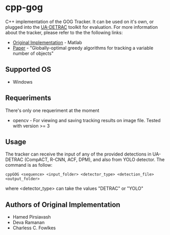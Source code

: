 # cpp-gog

C++ implementation of the GOG Tracker. It can be used on it's own, or plugged into the [UA-DETRAC](https://detrac-db.rit.albany.edu/) toolkit for evaluation.
For more information about the tracker, please refer to the the following links:
* [Original Implementation](https://github.com/mprat/meng-work/tree/master/MATLAB/%2Btracking_cvpr11_release_v1_0) - Matlab
* [Paper](http://ieeexplore.ieee.org/document/5995604/) - "Globally-optimal greedy algorithms for tracking a variable number of objects"

## Supported OS
* Windows

## Requeriments
There's only one requeriment at the moment
* opencv - For viewing and saving tracking results on image file. Tested with version >= 3

## Usage
The tracker can receive the input of any of the provided detections in UA-DETRAC (CompACT, R-CNN, ACF, DPM), and also from YOLO detector. The command is as follow:
```
cppGOG <sequence> <input_folder> <detector_type> <detection_file> <output_folder>
```
where <detector_type> can take the values "DETRAC" or "YOLO"

## Authors of Original Implementation
* Hamed Pirsiavash
* Deva Ramanan
* Charless C. Fowlkes
